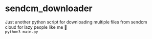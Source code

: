 # sendcm_downloader
Just another python script for downloading multiple files from sendcm cloud for lazy people like me 🙂 <br>
`
python3 main.py
`
